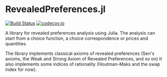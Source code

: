 # RevealedPreferences.jl

[![Build Status](https://travis-ci.com/EliasBcd/RevealedPreferences.jl.svg?branch=master)](https://travis-ci.com/EliasBcd/RevealedPreferences.jl)
[![codecov.io](http://codecov.io/github/EliasBcd/RevealedPreferences.jl/coverage.svg?branch=master)](http://codecov.io/github/EliasBcd/RevealedPreferences.jl?branch=master)

A library for revealed preferences analysis using Julia.
The analysis can start from a choice function, a choice correspondence or prices and quantities.

The library implements classical axioms of revealed preferences (Sen's axioms, the Weak and Strong Axiom of Revealed Preferences, and so on)
It also implements some indices of rationality (Houtman-Maks and the swap index for now).

<!--MCI should be computed from a weighted DiGraph.
MCI, MPI and HMI should be computed from prices and quantities directly, at the individual level.-->
